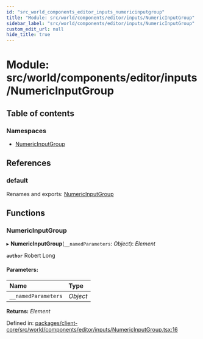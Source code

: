 ```yaml
---
id: "src_world_components_editor_inputs_numericinputgroup"
title: "Module: src/world/components/editor/inputs/NumericInputGroup"
sidebar_label: "src/world/components/editor/inputs/NumericInputGroup"
custom_edit_url: null
hide_title: true
---
```


# Module: src/world/components/editor/inputs/NumericInputGroup

## Table of contents

### Namespaces

- [NumericInputGroup](src_world_components_editor_inputs_numericinputgroup.numericinputgroup.md)

## References

### default

Renames and exports: [NumericInputGroup](src_world_components_editor_inputs_numericinputgroup.md#numericinputgroup)

## Functions

### NumericInputGroup

▸ **NumericInputGroup**(`__namedParameters`: *Object*): *Element*

**`author`** Robert Long

#### Parameters:

Name | Type |
:------ | :------ |
`__namedParameters` | *Object* |

**Returns:** *Element*

Defined in: [packages/client-core/src/world/components/editor/inputs/NumericInputGroup.tsx:16](https://github.com/xr3ngine/xr3ngine/blob/673ad6a5f/packages/client-core/src/world/components/editor/inputs/NumericInputGroup.tsx#L16)
